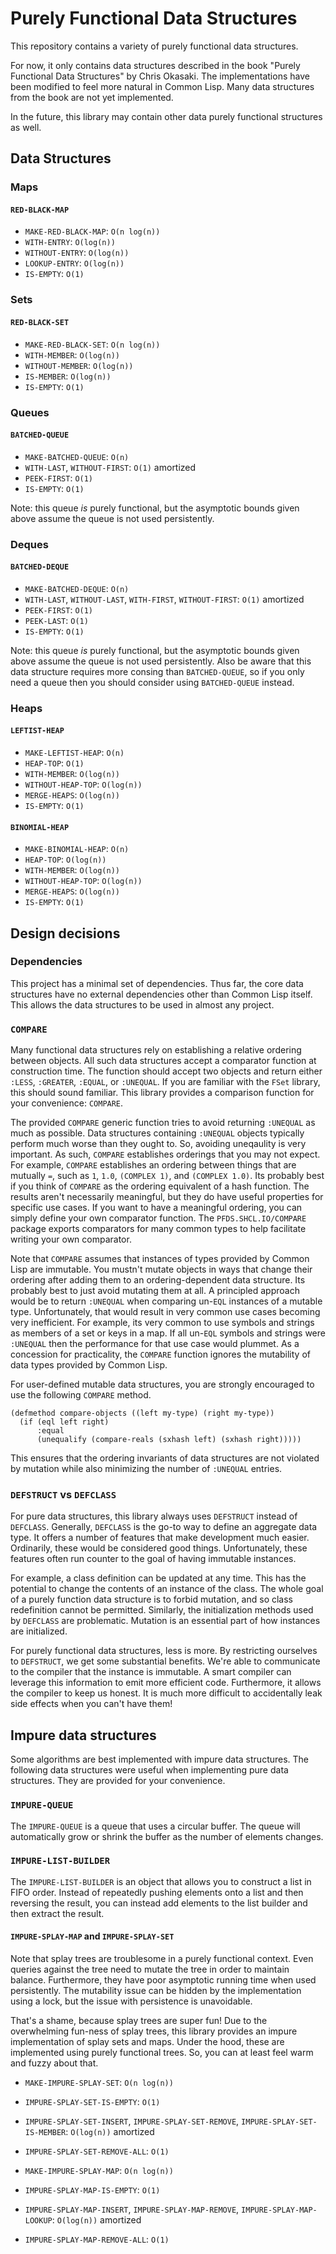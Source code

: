 # Purely Functional Data Structures

This repository contains a variety of purely functional data
structures.

For now, it only contains data structures described in the book
"Purely Functional Data Structures" by Chris Okasaki.  The
implementations have been modified to feel more natural in Common
Lisp.  Many data structures from the book are not yet implemented.

In the future, this library may contain other data purely functional
structures as well.

## Data Structures

### Maps

#### `RED-BLACK-MAP`

- `MAKE-RED-BLACK-MAP`: `O(n log(n))`
- `WITH-ENTRY`: `O(log(n))`
- `WITHOUT-ENTRY`: `O(log(n))`
- `LOOKUP-ENTRY`: `O(log(n))`
- `IS-EMPTY`: `O(1)`

### Sets

#### `RED-BLACK-SET`

- `MAKE-RED-BLACK-SET`: `O(n log(n))`
- `WITH-MEMBER`: `O(log(n))`
- `WITHOUT-MEMBER`: `O(log(n))`
- `IS-MEMBER`: `O(log(n))`
- `IS-EMPTY`: `O(1)`

### Queues

#### `BATCHED-QUEUE`

- `MAKE-BATCHED-QUEUE`: `O(n)`
- `WITH-LAST`, `WITHOUT-FIRST`: `O(1)` amortized
- `PEEK-FIRST`: `O(1)`
- `IS-EMPTY`: `O(1)`

Note: this queue *is* purely functional, but the asymptotic bounds
given above assume the queue is not used persistently.

### Deques

#### `BATCHED-DEQUE`

- `MAKE-BATCHED-DEQUE`: `O(n)`
- `WITH-LAST`, `WITHOUT-LAST`, `WITH-FIRST`, `WITHOUT-FIRST`: `O(1)` amortized
- `PEEK-FIRST`: `O(1)`
- `PEEK-LAST`: `O(1)`
- `IS-EMPTY`: `O(1)`

Note: this queue *is* purely functional, but the asymptotic bounds
given above assume the queue is not used persistently.  Also be aware
that this data structure requires more consing than `BATCHED-QUEUE`,
so if you only need a queue then you should consider using
`BATCHED-QUEUE` instead.

### Heaps

#### `LEFTIST-HEAP`

- `MAKE-LEFTIST-HEAP`: `O(n)`
- `HEAP-TOP`: `O(1)`
- `WITH-MEMBER`: `O(log(n))`
- `WITHOUT-HEAP-TOP`: `O(log(n))`
- `MERGE-HEAPS`: `O(log(n))`
- `IS-EMPTY`: `O(1)`

#### `BINOMIAL-HEAP`

- `MAKE-BINOMIAL-HEAP`: `O(n)`
- `HEAP-TOP`: `O(log(n))`
- `WITH-MEMBER`: `O(log(n))`
- `WITHOUT-HEAP-TOP`: `O(log(n))`
- `MERGE-HEAPS`: `O(log(n))`
- `IS-EMPTY`: `O(1)`

## Design decisions

### Dependencies

This project has a minimal set of dependencies.  Thus far, the core
data structures have no external dependencies other than Common Lisp
itself.  This allows the data structures to be used in almost any
project.

### `COMPARE`

Many functional data structures rely on establishing a relative
ordering between objects.  All such data structures accept a
comparator function at construction time.  The function should accept
two objects and return either `:LESS`, `:GREATER`, `:EQUAL`, or
`:UNEQUAL`.  If you are familiar with the `FSet` library, this should
sound familiar.  This library provides a comparison function for your
convenience: `COMPARE`.

The provided `COMPARE` generic function tries to avoid returning
`:UNEQUAL` as much as possible.  Data structures containing `:UNEQUAL`
objects typically perform much worse than they ought to.  So, avoiding
uneqaulity is very important.  As such, `COMPARE` establishes
orderings that you may not expect.  For example, `COMPARE` establishes
an ordering between things that are mutually `=`, such as `1`, `1.0`,
`(COMPLEX 1)`, and `(COMPLEX 1.0)`.  Its probably best if you think of
`COMPARE` as the ordering equivalent of a hash function.  The results
aren't necessarily meaningful, but they do have useful properties for
specific use cases.  If you want to have a meaningful ordering, you
can simply define your own comparator function.  The
`PFDS.SHCL.IO/COMPARE` package exports comparators for many common
types to help facilitate writing your own comparator.

Note that `COMPARE` assumes that instances of types provided by Common
Lisp are immutable.  You mustn't mutate objects in ways that change
their ordering after adding them to an ordering-dependent data
structure.  Its probably best to just avoid mutating them at all.  A
principled approach would be to return `:UNEQUAL` when comparing
un-`EQL` instances of a mutable type.  Unfortunately, that would
result in very common use cases becoming very inefficient.  For
example, its very common to use symbols and strings as members of a
set or keys in a map.  If all un-`EQL` symbols and strings were
`:UNEQUAL` then the performance for that use case would plummet.  As a
concession for practicality, the `COMPARE` function ignores the
mutability of data types provided by Common Lisp.

For user-defined mutable data structures, you are strongly encouraged
to use the following `COMPARE` method.
```
(defmethod compare-objects ((left my-type) (right my-type))
  (if (eql left right)
      :equal
      (unequalify (compare-reals (sxhash left) (sxhash right)))))
```
This ensures that the ordering invariants of data structures are not
violated by mutation while also minimizing the number of `:UNEQUAL`
entries.

### `DEFSTRUCT` vs `DEFCLASS`

For pure data structures, this library always uses `DEFSTRUCT` instead
of `DEFCLASS`.  Generally, `DEFCLASS` is the go-to way to define an
aggregate data type.  It offers a number of features that make
development much easier.  Ordinarily, these would be considered good
things.  Unfortunately, these features often run counter to the goal
of having immutable instances.

For example, a class definition can be updated at any time.  This has
the potential to change the contents of an instance of the class.  The
whole goal of a purely function data structure is to forbid mutation,
and so class redefinition cannot be permitted.  Similarly, the
initialization methods used by `DEFCLASS` are problematic.  Mutation
is an essential part of how instances are initialized.

For purely functional data structures, less is more.  By restricting
ourselves to `DEFSTRUCT`, we get some substantial benefits.  We're
able to communicate to the compiler that the instance is immutable.  A
smart compiler can leverage this information to emit more efficient
code.  Furthermore, it allows the compiler to keep us honest.  It is
much more difficult to accidentally leak side effects when you can't
have them!

## Impure data structures

Some algorithms are best implemented with impure data structures.  The
following data structures were useful when implementing pure data
structures.  They are provided for your convenience.

### `IMPURE-QUEUE`

The `IMPURE-QUEUE` is a queue that uses a circular buffer.  The queue
will automatically grow or shrink the buffer as the number of elements
changes.

### `IMPURE-LIST-BUILDER`

The `IMPURE-LIST-BUILDER` is an object that allows you to construct a
list in FIFO order.  Instead of repeatedly pushing elements onto a
list and then reversing the result, you can instead add elements to
the list builder and then extract the result.

#### `IMPURE-SPLAY-MAP` and `IMPURE-SPLAY-SET`

Note that splay trees are troublesome in a purely functional context.
Even queries against the tree need to mutate the tree in order to
maintain balance.  Furthermore, they have poor asymptotic running time
when used persistently.  The mutability issue can be hidden by the
implementation using a lock, but the issue with persistence is
unavoidable.

That's a shame, because splay trees are super fun!  Due to the
overwhelming fun-ness of splay trees, this library provides an impure
implementation of splay sets and maps.  Under the hood, these are
implemented using purely functional trees.  So, you can at least feel
warm and fuzzy about that.

- `MAKE-IMPURE-SPLAY-SET`: `O(n log(n))`
- `IMPURE-SPLAY-SET-IS-EMPTY`: `O(1)`
- `IMPURE-SPLAY-SET-INSERT`, `IMPURE-SPLAY-SET-REMOVE`, `IMPURE-SPLAY-SET-IS-MEMBER`: `O(log(n))` amortized
- `IMPURE-SPLAY-SET-REMOVE-ALL`: `O(1)`

- `MAKE-IMPURE-SPLAY-MAP`: `O(n log(n))`
- `IMPURE-SPLAY-MAP-IS-EMPTY`: `O(1)`
- `IMPURE-SPLAY-MAP-INSERT`, `IMPURE-SPLAY-MAP-REMOVE`, `IMPURE-SPLAY-MAP-LOOKUP`: `O(log(n))` amortized
- `IMPURE-SPLAY-MAP-REMOVE-ALL`: `O(1)`
